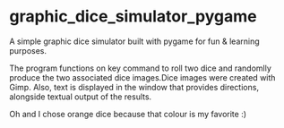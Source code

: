 # graphic_dice_simulator_pygame
A simple graphic dice simulator built with pygame for fun & learning purposes.

The program functions on key command to roll two dice and randomlly produce the two associated dice images.Dice images were created with Gimp. 
Also, text is displayed in the window that provides directions, alongside textual output of the results.



Oh and I chose orange dice because that colour is my favorite :)
